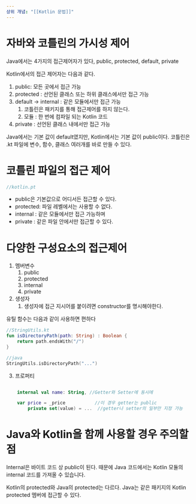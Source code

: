```yaml
---
상위 개념: "[[Kotlin 문법]]"
---
```

# 자바와 코틀린의 가시성 제어

Java에서는 4가지의 접근제어자가 있다, public, protected, default, private

Kotlin에서의 접근 제어자는 다음과 같다.
1. public: 모든 곳에서 접근 가능
2. protected : 선언된 클래스 또는 하위 클래스에서만 접근 가능
3. default -> internal : 같은 모듈에서만 접근 가능
	1. 코틀린은 패키지를 통해 접근제어를 하지 않는다.
	2. 모듈 : 한 번에 컴파일 되는 Kotlin 코드
4. private : 선언된 클래스 내에서만 접근 가능

Java에서는 기본 값이 default였지만, Kotlin에서는 기본 값이 public이다.
코틀린은 .kt 파일에 변수, 함수, 클래스 여러개를 바로 만들 수 있다.
# 코틀린 파일의 접근 제어

```kotlin
//kotlin.pt
```
* public은 기본값으로 어디서든 접근할 수 있다.
* protected: 파일 레벨에서는 사용할 수 없다.
* internal : 같은 모듈에서만 접근 가능하며
* private : 같은 파일 안에서만 접근할 수 있다.
# 다양한 구성요소의 접근제어

1. 멤버변수
	1. public
	2. protected
	3. internal
	4. private
2. 생성자
	1. 생성자에 접근 지시어를 붙이려면 constructor를 명시해야한다.

유틸 함수는 다음과 같이 사용하면 편하다

```kotlin
//StringUtils.kt
fun isDirectoryPath(path: String) : Boolean {
	return path.endsWith("/")
}

//java
StringUtils.isDirectoryPath("...")
```

3. 프로퍼티
```kotlin

	internal val name: String, //Getter와 Setter에 동시에

	var price = _price           //이 경우 getter는 public
		private set(value) = ...  //getter나 setter의 일부만 지정 가능 
```
# Java와 Kotlin을 함께 사용할 경우 주의할 점

Internal은 바이트 코드 상 public이 된다. 때문에 Java 코드에서는 Kotlin 모듈의 internal 코드를 가져올 수 있습니다.

Kotlin의 protected와 Java의 protected는 다르다. Java는 같은 패키지의 Kotlin protected 멤버에 접근할 수 있다.